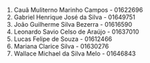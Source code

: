 1. Cauã Muliterno Marinho Campos - 01622696
2. Gabriel Henrique José da Silva - 01649751
3. João Guilherme Silva Bezerra - 01616590
4. Leonardo Savio Celso de Araújo - 01637010
5. Lucas Felipe de Souza - 01612466
6. Mariana Clarice Silva - 01630276
7. Wallace Michael da Silva Melo - 01646843
